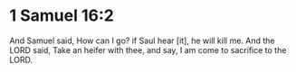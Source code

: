 # 1 Samuel 16:2

And Samuel said, How can I go? if Saul hear [it], he will kill me. And the LORD said, Take an heifer with thee, and say, I am come to sacrifice to the LORD.